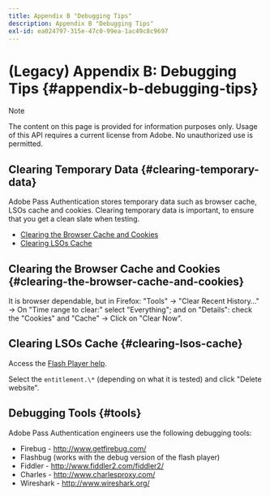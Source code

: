 ```yaml
---
title: Appendix B "Debugging Tips"
description: Appendix B "Debugging Tips"
exl-id: ea024797-315e-47c0-99ea-1ac49c8c9697
---
```

# (Legacy) Appendix B: Debugging Tips {#appendix-b-debugging-tips}

>[!NOTE]
>
>The content on this page is provided for information purposes only. Usage of this API requires a current license from Adobe. No unauthorized use is permitted.


## Clearing Temporary Data {#clearing-temporary-data}

Adobe Pass Authentication stores temporary data such as browser cache, LSOs cache and cookies. Clearing temporary data is important, to ensure that you get a clean slate when testing.

- [Clearing the Browser Cache and Cookies](#clearing-the-browser-cache-and-cookies)
- [Clearing LSOs Cache](#clearing-lsos-cache)  
  

## Clearing the Browser Cache and Cookies {#clearing-the-browser-cache-and-cookies}

It is browser dependable, but in Firefox:  "Tools" -\> "Clear Recent History…" -\> On "Time range to clear:" select "Everything"; and on "Details": check the "Cookies" and "Cache" -\> Click on "Clear Now".  
 

## Clearing LSOs Cache {#clearing-lsos-cache}

Access the [Flash Player help](http://www.macromedia.com/support/documentation/en/flashplayer/help/settings_manager07.html).
  
Select the ```entitlement.\*``` (depending on what it is tested) and click "Delete website".  
 

## Debugging Tools {#tools}

Adobe Pass Authentication engineers use the following debugging tools:

- Firebug - <http://www.getfirebug.com/>
- Flashbug (works with the debug version of the flash player)
- Fiddler - <http://www.fiddler2.com/fiddler2/>
- Charles - <http://www.charlesproxy.com/>
- Wireshark - <http://www.wireshark.org/>


<!--
## Related Information

- [Programmer Integration Guide](/help/authentication/programmer-integration-guide-overview.md)

- [Using Charles Proxy (Tech Note)](https://tve.zendesk.com/hc/en-us/articles/204962849-Using-Charles-Proxy)
-->

